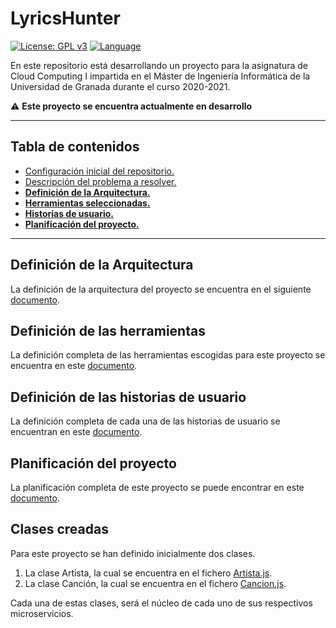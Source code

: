 # LyricsHunter

[![License: GPL v3](https://img.shields.io/badge/License-GPLv3-blue.svg)](https://www.gnu.org/licenses/gpl-3.0) [![Language](https://img.shields.io/badge/node.js%20-%2343853D.svg?&logo=node.js&logoColor=white)](https://nodejs.org/es/)

En este repositorio está desarrollando un proyecto para la asignatura de Cloud Computing I impartida en el Máster de Ingeniería Informática de la Universidad de Granada durante el curso 2020-2021.

:warning: **Este proyecto se encuentra actualmente en desarrollo**

--- 
## Tabla de contenidos

* [Configuración inicial del repositorio.](Doc/Configuracion_Inicial.md)
* [Descripción del problema a resolver.](Doc/Descripcion_Problema.md) 
* **[Definición de la Arquitectura.](Doc/Arquitectura.md)**
* **[Herramientas seleccionadas.](Doc/Herramientas.md)**
* **[Historias de usuario.](Doc/HistoriasUsuario.md)**
* **[Planificación del proyecto.](Doc/Planificacion.md)**

--- 
## Definición de la Arquitectura

La definición de la arquitectura del proyecto se encuentra en el siguiente [documento](Doc/Arquitectura.md).


## Definición de las herramientas

La definición completa de las herramientas escogidas para este proyecto se encuentra en este [documento](Doc/Herramientas.md).

## Definición de las historias de usuario

La definición completa de cada una de las historias de usuario se encuentran en este [documento](Doc/HistoriasUsuario.md).

## Planificación del proyecto
La planificación completa de este proyecto se puede encontrar en este [documento](Doc/Planificacion.md).

## Clases creadas

Para este proyecto se han definido inicialmente dos clases. 

1. La clase Artista, la cual se encuentra en el fichero [Artista.js](src/Artista.js).
2. La clase Canción, la cual se encuentra en el fichero [Cancion.js](src/Cancion.js).

Cada una de estas clases, será el núcleo de cada uno de sus respectivos microservicios.

